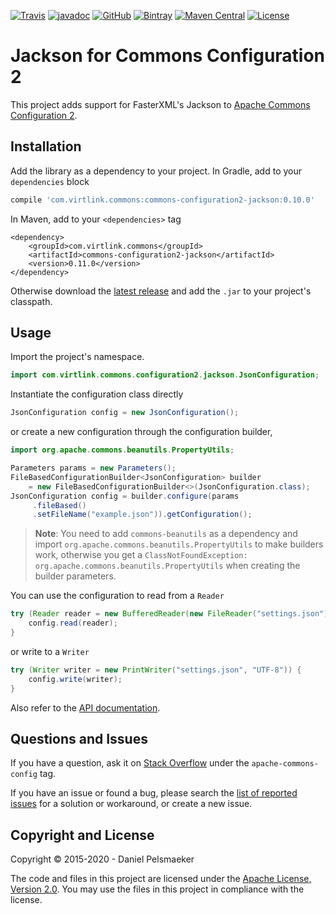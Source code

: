 [![Travis](https://img.shields.io/travis/Virtlink/commons-configuration2-jackson)][8]
[![javadoc](https://javadoc.io/badge2/com.virtlink.commons/commons-configuration2-jackson/javadoc.svg)][5]
[![GitHub](https://img.shields.io/github/v/release/Virtlink/commons-configuration2-jackson)][1]
[![Bintray](https://img.shields.io/bintray/v/virtlink/maven/commons-configuration2-jackson)][6]
[![Maven Central](https://img.shields.io/maven-central/v/com.virtlink.commons/commons-configuration2-jackson)][7]
[![License](https://img.shields.io/github/license/Virtlink/commons-configuration2-jackson)][9]

# Jackson for Commons Configuration 2
This project adds support for FasterXML's Jackson to [Apache Commons Configuration 2][10].


## Installation
Add the library as a dependency to your project. In Gradle, add to your `dependencies` block

```gradle
compile 'com.virtlink.commons:commons-configuration2-jackson:0.10.0'
```

In Maven, add to your `<dependencies>` tag

```maven-pom
<dependency>
    <groupId>com.virtlink.commons</groupId>
    <artifactId>commons-configuration2-jackson</artifactId>
    <version>0.11.0</version>
</dependency>
```

Otherwise download the [latest release][1]
and add the `.jar` to your project's classpath.


## Usage
Import the project's namespace.

```java
import com.virtlink.commons.configuration2.jackson.JsonConfiguration;
```

Instantiate the configuration class directly

```java
JsonConfiguration config = new JsonConfiguration();
```

or create a new configuration through the configuration builder,

```java
import org.apache.commons.beanutils.PropertyUtils;

Parameters params = new Parameters();
FileBasedConfigurationBuilder<JsonConfiguration> builder
    = new FileBasedConfigurationBuilder<>(JsonConfiguration.class);
JsonConfiguration config = builder.configure(params
     .fileBased()
     .setFileName("example.json")).getConfiguration();
```

> **Note**: You need to add `commons-beanutils` as a dependency and import
> `org.apache.commons.beanutils.PropertyUtils` to make builders work, otherwise you
> get a `ClassNotFoundException: org.apache.commons.beanutils.PropertyUtils` when creating the
> builder parameters.


You can use the configuration to read from a `Reader`

```java
try (Reader reader = new BufferedReader(new FileReader("settings.json"))) {
	config.read(reader);
}
```

or write to a `Writer`

```java
try (Writer writer = new PrintWriter("settings.json", "UTF-8")) {
	config.write(writer);
}
```

Also refer to the [API documentation][5].

## Questions and Issues
If you have a question, ask it on [Stack Overflow][2] under the `apache-commons-config` tag.

If you have an issue or found a bug, please search the [list of reported issues][3]
for a solution or workaround, or create a new issue.


## Copyright and License
Copyright © 2015-2020 - Daniel Pelsmaeker

The code and files in this project are licensed under the [Apache License, Version 2.0][4].
You may use the files in this project in compliance with the license.



[1]: https://github.com/Virtlink/commons-configuration2-jackson/releases/latest
[2]: https://stackoverflow.com/questions/tagged/apache-commons-config
[3]: https://github.com/Virtlink/commons-configuration2-jackson/issues
[4]: https://www.apache.org/licenses/LICENSE-2.0
[5]: https://javadoc.io/doc/com.virtlink.commons/commons-configuration2-jackson
[6]: https://bintray.com/virtlink/maven/commons-configuration2-jackson/_latestVersion
[7]: https://maven-badges.herokuapp.com/maven-central/com.virtlink.commons/commons-configuration2-jackson
[8]: https://travis-ci.org/Virtlink/commons-configuration2-jackson
[9]: https://github.com/Virtlink/commons-configuration2-jackson/blob/master/LICENSE
[10]: https://commons.apache.org/proper/commons-configuration/